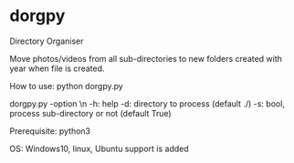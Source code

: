 # dorgpy
Directory Organiser

Move photos/videos from all sub-directories to new folders created with year when file is created.

How to use:
python dorgpy.py

dorgpy.py -option <value>\n
-h:	help
-d:	directory to process (default ./)
-s:	bool, process sub-directory or not (default True)

Prerequisite:
python3

OS:
Windows10, linux, Ubuntu support is added
